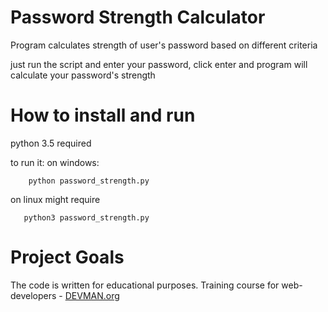 # Password Strength Calculator

Program calculates strength of user's password based on different criteria

just run the script and enter your password, click enter 
and program will calculate your password's strength

# How to install and run

python 3.5 required

to run it: 
on windows:
```
    python password_strength.py
```
on linux might require 
```
   python3 password_strength.py
```

# Project Goals

The code is written for educational purposes. Training course for web-developers - [DEVMAN.org](https://devman.org)
